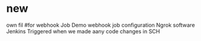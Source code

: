 # new
own fil
#for webhook Job Demo
webhook job configuration
Ngrok software 
Jenkins Triggered when we made aany code changes in SCH

